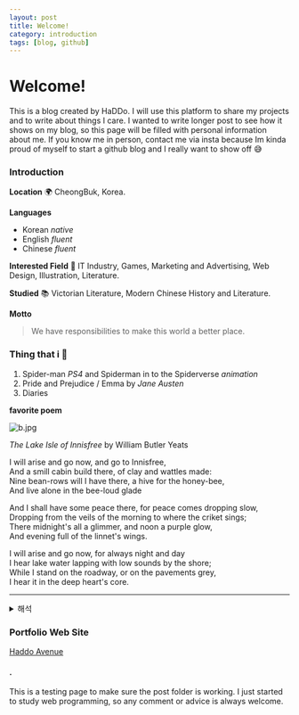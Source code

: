 ```yaml
---
layout: post
title: Welcome!
category: introduction
tags: [blog, github]
---
```


# Welcome!

This is a blog created by HaDDo. I will use this platform to share my projects and to write about things I care. I wanted to write longer post to see how it shows on my blog, so this page will be filled with personal information about me. If you know me in person, contact me via insta because Im kinda proud of myself to start a github blog and I really want to show off 😅

### Introduction

**Location**
🌍 CheongBuk, Korea.

**Languages**
* Korean *native*
* English *fluent*
* Chinese *fluent*

**Interested Field**
🧡 IT Industry, Games, Marketing and Advertising, Web Design, Illustration, Literature.

**Studied**
📚 Victorian Literature, Modern Chinese History and Literature.

**Motto**
> We have responsibilities to make this world a better place.

### Thing that i 🥰
1. Spider-man *PS4* and Spiderman in to the Spiderverse *animation*
2. Pride and Prejudice / Emma by *Jane Austen*
3. Diaries

**favorite poem**

![b.jpg](./image/b.jpg)

*The Lake Isle of Innisfree*
by William Butler Yeats

I will arise and go now, and go to Innisfree,   
And a smill cabin build there, of clay and wattles made:   
Nine bean-rows will I have there, a hive for the honey-bee,   
And live alone in the bee-loud glade   

And I shall have some peace there, for peace comes dropping slow,   
Dropping from the veils of the morning to where the criket sings;   
There midnight's all a glimmer, and noon a purple glow,   
And evening full of the linnet's wings.   

I will arise and go now, for always night and day   
I hear lake water lapping with low sounds by the shore;   
While I stand on the roadway, or on the pavements grey,   
I hear it in the deep heart's core.   

***

<details>
<summary> 해석 </summary>
*이니스프리 호수 섬*


윌리엄 버틀러 예이츠

나 일어나 가리라, 이니스프리로 가리라.

그리고 진흙과 욋가지로 만든 작은 오두막을 지으리라.

그곳에서 내 가진 것은 오직 아홉 줄의 콩밭과 꿀벌의 벌집이니,  

오직 벌 만이 소리치는 숲 속의 빈 터에서 홀로 사리라.

그곳에서 나는 마침내 평화를 얻을 수 있으리라, 평화는 천천히 떨어지는 것이니.

귀뚜라미가 우는 아침의 베일에서 뚝뚝 떨어지는 것이니.

한 밤 중엔 세상이 반짝이고, 한낮에는 보라색 빛이 나고

저녁에는 홍방울 새 날갯짓으로 가득하리라.

나 일어나 가리라, 밤이든 낮이든 언제나

해안가에서 낮은 소리가 호수와 함께 어우러지는 소리를 들을 것이다.

도로 위에든, 회색빛 도보 위에든

가슴 깊은 곳에서 부터 그 소리를 듣는다.
</details>



### Portfolio Web Site
[Haddo Avenue](https://haddolab.github.io/portfolio/)


#### .
This is a testing page to make sure the post folder is working. I just started to study web programming, so any comment or advice is always welcome.
